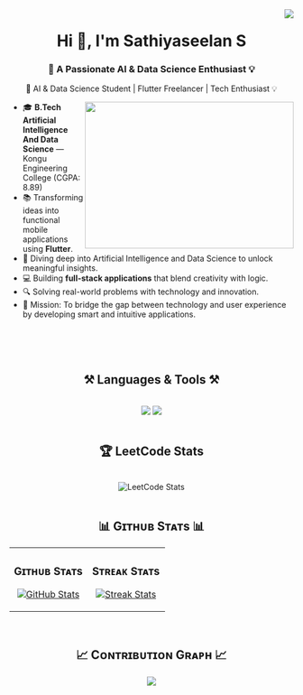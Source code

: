 
<img align="right" src="https://visitor-badge.laobi.icu/badge?page_id=sathiyaseelan0712.sathiyaseelan0712" />

<h1 align="center">Hi 👋, I'm Sathiyaseelan S</h1>
<h3 align="center">🚀  A Passionate AI & Data Science Enthusiast 💡</h3>
<p align="center">🚀  AI & Data Science Student | Flutter Freelancer | Tech Enthusiast 💡</p>  
<img align="right" width="370" height="260" src="https://user-images.githubusercontent.com/74038190/212749447-bfb7e725-6987-49d9-ae85-2015e3e7cc41.gif">

- 🎓 **B.Tech Artificial Intelligence And Data Science** — Kongu Engineering College (CGPA: 8.89)  
- 📚 Transforming ideas into functional mobile applications using **Flutter**.  
- 🤖 Diving deep into Artificial Intelligence and Data Science to unlock meaningful insights. 
- 💻  Building **full-stack applications** that blend creativity with logic.  
- 🔍 Solving real-world problems with technology and innovation.
- 🎯 Mission: To bridge the gap between technology and user experience by developing smart and intuitive applications.
<br/>
<br/>
<br/>


<h2 align="center">⚒️ Languages & Tools ⚒️</h2>
<br/>
<div align="center">
    <img src="https://skillicons.dev/icons?i=react,bootstrap,html,css,git,mongodb,java,javascript,python,opencv,linux,java" />
    <img src="https://skillicons.dev/icons?i=c,express,postman,tensorflow,sqlite,flutter,figma,vercel" /><br>
</div>

<br/>


<h2 align="center">🏆 LeetCode Stats</h2>
<br/>
<div align="center">
    <img src="https://leetcard.jacoblin.cool/sathiyaseelans0712?theme=light&font=Baloo%202%20ExtraBold&ext=heatmap&border=1&radius=10" alt="LeetCode Stats" />
</div>
<br/>

<h2 align="center">📊 Gɪᴛʜᴜʙ Sᴛᴀᴛs 📊</h2>

<table width="100%">
  <tr>
    <td width="50%">
      <h3 align="center"><strong>Gɪᴛʜᴜʙ Sᴛᴀᴛs</strong></h3>
      <p align="center">
        <a href="https://github.com/sathiyaseelan0712">
          <img align="center" src="https://github-readme-stats.vercel.app/api?username=sathiyaseelan0712&count_private=true&show_icons=true&theme=nightowl&bg_color=0,000000,441350&title_color=c56a90&text_color=ffffff&rank_icon=github&hide=prs,issues,contribs&show=reviews,prs_merged,prs_merged_percentage" alt="GitHub Stats" />
        </a>
      </p>
    </td>
    <td width="50%">
      <h3 align="center"><strong>Sᴛʀᴇᴀᴋ Sᴛᴀᴛs</strong></h3>
      <p align="center">
        <a href="https://github.com/sathiyaseelan0712">
          <img align="center" src="https://streak-stats.demolab.com?user=sathiyaseelan0712&theme=nightowl&background=0,000000,441350&fire=ffeb95&ring=ffeb95&sideNums=ffffff&sideLabels=ffffff&dates=c56a90&currStreakNum=ffffff" alt="Streak Stats" />
        </a>
      </p>
    </td>
  </tr>
</table>

<br/>



<!--Contribution Graph-->
<h2 align="center">📈 Cᴏɴᴛʀɪʙᴜᴛɪᴏɴ Gʀᴀᴘʜ 📈</h2>
<div align="center">
    <img src="https://github-readme-activity-graph.vercel.app/graph?username=sathiyaseelan0712&bg_color=ffcfe9&color=9e4c98&line=9e4c98&point=403d3d&area=true&hide_border=true" border-radius="15">
</div>

